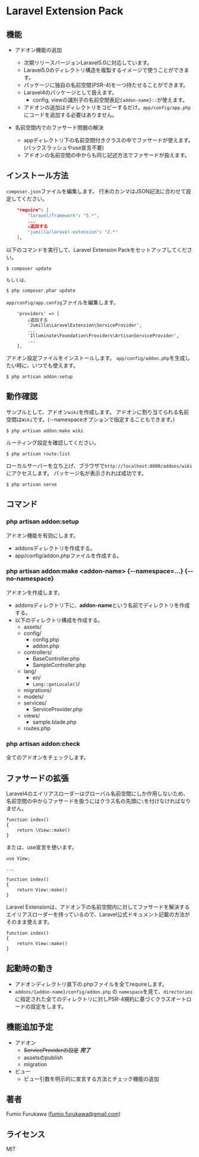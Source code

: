 
# Laravel Extension Pack

## 機能

* アドオン機能の追加
	* 次期リリースバージョンLaravel5.0に対応しています。
	* Laravel5.0のディレクトリ構造を複製するイメージで使うことができます。
	* パッケージに独自の名前空間(PSR-4)を一つ持たせることができます。
	* Laravel4のパッケージとして扱えます。
		* config, viewの識別子の名前空間表記`{addon-name}::`が使えます。
	* アドオンの追加はディレクトリをコピーするだけ。`app/config/app.php`にコードを追加する必要はありません。

* 名前空間内でのファサード問題の解決
	* appディレクトリ下の名前空間付きクラスの中でファサードが使えます。(バックスラッシュやuse宣言不要)
	* アドオンの名前空間の中からも同じ記述方法でファサードが扱えます。

## インストール方法

`composer.json`ファイルを編集します。
行末のカンマはJSON記法に合わせて設定してください。
``` composer.json
	"require": [
		"laravel/framework": "5.*",
		...
		↓追加する
		"jumilla/laravel-extension": "2.*"
	],
```

以下のコマンドを実行して、Laravel Extension Packをセットアップしてください。
```
$ composer update

もしくは、

$ php composer.phar update
```

`app/config/app.config`ファイルを編集します。
``` app/config/app.config
	'providers' => [
		↓追加する
		'Jumilla\LaravelExtension\ServiceProvider',
		...
		'Illuminate\Foundation\Providers\ArtisanServiceProvider',
		...
	],
```

アドオン設定ファイルをインストールします。
`app/config/addon.php`を生成したい時に、いつでも使えます。
```
$ php artisan addon:setup
```

## 動作確認
サンプルとして、アドオン`wiki`を作成します。
アドオンに割り当てられる名前空間は`Wiki`です。(--namespaceオプションで指定することもできます。)
```
$ php artisan addon:make wiki
```

ルーティング設定を確認してください。
```
$ php artisan route:list
```

ローカルサーバーを立ち上げ、ブラウザで`http://localhost:8000/addons/wiki`にアクセスします。
パッケージ名が表示されれば成功です。
```
$ php artisan serve
```

## コマンド

### php artisan addon:setup
アドオン機能を有効にします。
* addonsディレクトリを作成する。
* app/config/addon.phpファイルを作成する。

### php artisan addon:make &lt;addon-name&gt; {--namespace=...} {--no-namespace}
アドオンを作成します。
* addonsディレクトリ下に、**addon-name**という名前でディレクトリを作成する。
* 以下のディレクトリ構成を作成する。
	* assets/
	* config/
		* config.php
		* addon.php
	* controllers/
		* BaseController.php
		* SampleController.php
	* lang/
		* en/
		* `Lang::getLocale()`/
	* migrations/
	* models/
	* services/
		* ServiceProvider.php
	* views/
		* sample.blade.php
	* routes.php

### php artisan addon:check
全てのアドオンをチェックします。

## ファサードの拡張
Laravel4のエイリアスローダーはグローバル名前空間にしか作用しないため、名前空間の中からファサードを扱うにはクラス名の先頭に`\`を付けなければなりません。

```
function index()
{
	return \View::make()
}
```

または、use宣言を使います。

```
use View;

...

function index()
{
	return View::make()
}
```

Laravel Extensionは、アドオン下の名前空間内に対してファサードを解決するエイリアスローダーを持っているので、Laravel公式ドキュメント記載の方法がそのまま使えます。

```
function index()
{
	return View::make()
}
```

## 起動時の動き

* アドオンディレクトリ直下の.phpファイルを全てrequireします。
* `addons/{addon-name}/config/addon.php` の `namespace`を見て、`directories`に指定された全てのディレクトリに対しPSR-4規約に基づくクラスオートロードの設定をします。

## 機能追加予定

* アドオン
	* ~~ServiceProviderの設定~~ ***完了***
	* assetsのpublish
	* migration
* ビュー
	* ビュー引数を明示的に宣言する方法とチェック機能の追加

## 著者

Fumio Furukawa (fumio.furukawa@gmail.com)

## ライセンス

MIT
